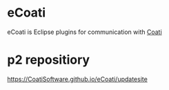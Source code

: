 # eCoati

eCoati is Eclipse plugins for communication with [Coati](https://coati.io)


# p2 repositiory

https://CoatiSoftware.github.io/eCoati/updatesite
